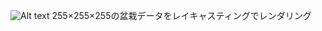 ![Alt text](http://miffysora.wdfiles.com/local--files/ja%3Araycasting/raycasting.png)
255×255×255の盆栽データをレイキャスティングでレンダリング
